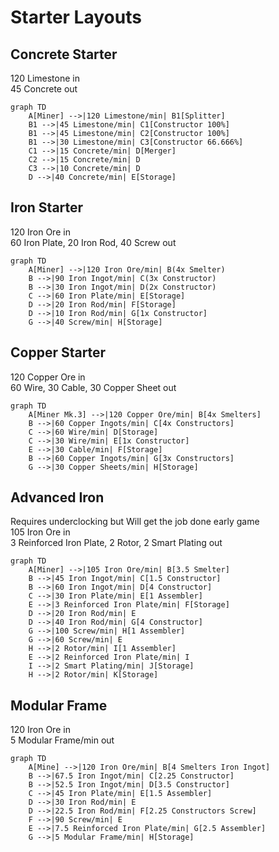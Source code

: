 # Starter Layouts
## Concrete Starter
120 Limestone in  
45 Concrete out
```mermaid
graph TD
    A[Miner] -->|120 Limestone/min| B1[Splitter]
    B1 -->|45 Limestone/min| C1[Constructor 100%]
    B1 -->|45 Limestone/min| C2[Constructor 100%]
    B1 -->|30 Limestone/min| C3[Constructor 66.666%]
    C1 -->|15 Concrete/min| D[Merger]
    C2 -->|15 Concrete/min| D
    C3 -->|10 Concrete/min| D
    D -->|40 Concrete/min| E[Storage]
```

## Iron Starter
120 Iron Ore in  
60 Iron Plate, 20 Iron Rod, 40 Screw out
```mermaid
graph TD
    A[Miner] -->|120 Iron Ore/min| B(4x Smelter)
    B -->|90 Iron Ingot/min| C(3x Constructor)
    B -->|30 Iron Ingot/min| D(2x Constructor)
    C -->|60 Iron Plate/min| E[Storage]
    D -->|20 Iron Rod/min| F[Storage]
    D -->|10 Iron Rod/min| G[1x Constructor]
    G -->|40 Screw/min| H[Storage]
```

## Copper Starter
120 Copper Ore in  
60 Wire, 30 Cable, 30 Copper Sheet out
```mermaid
graph TD
    A[Miner Mk.3] -->|120 Copper Ore/min| B[4x Smelters]
    B -->|60 Copper Ingots/min| C[4x Constructors]
    C -->|60 Wire/min| D[Storage]
    C -->|30 Wire/min| E[1x Constructor]
    E -->|30 Cable/min| F[Storage]
    B -->|60 Copper Ingots/min| G[3x Constructors]
    G -->|30 Copper Sheets/min| H[Storage]
```

## Advanced Iron
Requires underclocking but Will get the job done early game  
105 Iron Ore in  
3 Reinforced Iron Plate, 2 Rotor, 2 Smart Plating out
```mermaid
graph TD
    A[Miner] -->|105 Iron Ore/min| B[3.5 Smelter]
    B -->|45 Iron Ingot/min| C[1.5 Constructor]
    B -->|60 Iron Ingot/min| D[4 Constructor]
    C -->|30 Iron Plate/min| E[1 Assembler]
    E -->|3 Reinforced Iron Plate/min| F[Storage]
    D -->|20 Iron Rod/min| E
    D -->|40 Iron Rod/min| G[4 Constructor]
    G -->|100 Screw/min| H[1 Assembler]
    G -->|60 Screw/min| E
    H -->|2 Rotor/min| I[1 Assembler]
    E -->|2 Reinforced Iron Plate/min| I
    I -->|2 Smart Plating/min| J[Storage]
    H -->|2 Rotor/min| K[Storage]
```

## Modular Frame
120 Iron Ore in  
5 Modular Frame/min out
```mermaid
graph TD
    A[Mine] -->|120 Iron Ore/min| B[4 Smelters Iron Ingot]
    B -->|67.5 Iron Ingot/min| C[2.25 Constructor]
    B -->|52.5 Iron Ingot/min| D[3.5 Constructor]
    C -->|45 Iron Plate/min| E[1.5 Assembler]
    D -->|30 Iron Rod/min| E
    D -->|22.5 Iron Rod/min| F[2.25 Constructors Screw]
    F -->|90 Screw/min| E
    E -->|7.5 Reinforced Iron Plate/min| G[2.5 Assembler]
    G -->|5 Modular Frame/min| H[Storage]
```